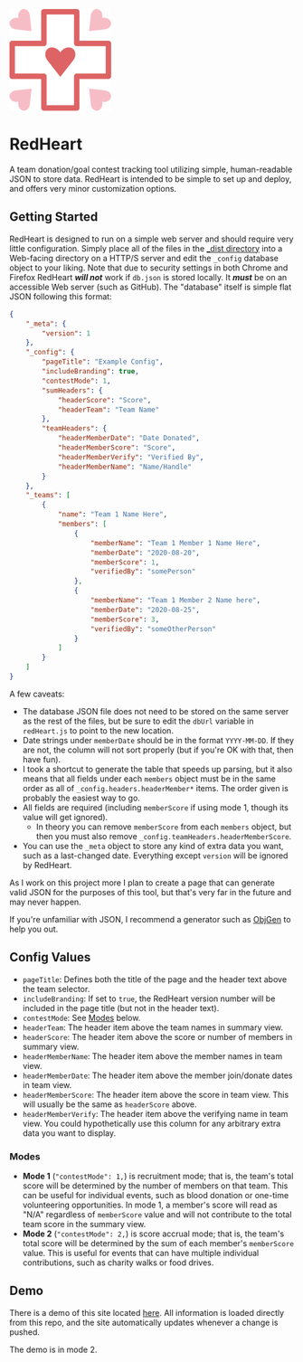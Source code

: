 ![RedHeart Logo](/_img/rhLogo.svg)
# RedHeart
A team donation/goal contest tracking tool utilizing simple, human-readable JSON to store data. RedHeart is intended to be simple to set up and deploy, and offers very minor customization options.

## Getting Started
RedHeart is designed to run on a simple web server and should require very little configuration. Simply place all of the files in the [\_dist directory](/RedHeart_dist) into a Web-facing directory on a HTTP/S server and edit the `_config` database object to your liking. Note that due to security settings in both Chrome and Firefox RedHeart ***will not*** work if `db.json` is stored locally. It ***must*** be on an accessible Web server (such as GitHub). The "database" itself is simple flat JSON following this format:

``` json
{
	"_meta": {
		"version": 1
	},
	"_config": {
		"pageTitle": "Example Config",
		"includeBranding": true,
		"contestMode": 1,
		"sumHeaders": {
			"headerScore": "Score",
			"headerTeam": "Team Name"
		},
		"teamHeaders": {
			"headerMemberDate": "Date Donated",
			"headerMemberScore": "Score",
			"headerMemberVerify": "Verified By",
			"headerMemberName": "Name/Handle"
		}
	},
	"_teams": [
		{
			"name": "Team 1 Name Here",
			"members": [
				{
					"memberName": "Team 1 Member 1 Name Here",
					"memberDate": "2020-08-20",
					"memberScore": 1,
					"verifiedBy": "somePerson"
				},
				{
					"memberName": "Team 1 Member 2 Name here",
					"memberDate": "2020-08-25",
					"memberScore": 3,
					"verifiedBy": "someOtherPerson"
				}
			]
		}
	]
}
```
A few caveats:
* The database JSON file does not need to be stored on the same server as the rest of the files, but be sure to edit the `dbUrl` variable in `redHeart.js` to point to the new location.
* Date strings under `memberDate` should be in the format `YYYY-MM-DD`. If they are not, the column will not sort properly (but if you're OK with that, then have fun).
* I took a shortcut to generate the table that speeds up parsing, but it also means that all fields under each `members` object must be in the same order as all of `_config.headers.headerMember*` items. The order given is probably the easiest way to go.
* All fields are required (including `memberScore` if using mode 1, though its value will get ignored).
  * In theory you can remove `memberScore` from each `members` object, but then you must also remove `_config.teamHeaders.headerMemberScore`.
* You can use the `_meta` object to store any kind of extra data you want, such as a last-changed date. Everything except `version` will be ignored by RedHeart.

As I work on this project more I plan to create a page that can generate valid JSON for the purposes of this tool, but that's very far in the future and may never happen.

If you're unfamiliar with JSON, I recommend a generator such as [ObjGen](https://beta5.objgen.com/json/) to help you out.

## Config Values
* `pageTitle`: Defines both the title of the page and the header text above the team selector.
* `includeBranding`: If set to `true`, the RedHeart version number will be included in the page title (but not in the header text).
* `contestMode`: See [Modes](#modes) below.
* `headerTeam`: The header item above the team names in summary view.
* `headerScore`: The header item above the score or number of members in summary view.
* `headerMemberName`: The header item above the member names in team view.
* `headerMemberDate`: The header item above the member join/donate dates in team view.
* `headerMemberScore`: The header item above the score in team view. This will usually be the same as `headerScore` above.
* `headerMemberVerify`: The header item above the verifying name in team view. You could hypothetically use this column for any arbitrary extra data you want to display.

### Modes
* **Mode 1** (`"contestMode": 1,`) is recruitment mode; that is, the team's total score will be determined by the number of members on that team. This can be useful for individual events, such as blood donation or one-time volunteering opportunities. In mode 1, a member's score will read as "N/A" regardless of `memberScore` value and will not contribute to the total team score in the summary view.
* **Mode 2** (`"contestMode": 2,`) is score accrual mode; that is, the team's total score will be determined by the sum of each member's `memberScore` value. This is useful for events that can have multiple individual contributions, such as charity walks or food drives.

## Demo
There is a demo of this site located [here](https://emberheartshine.github.io/RedHeart/RedHeart_dist/). All information is loaded directly from this repo, and the site automatically updates whenever a change is pushed.

The demo is in mode 2.
